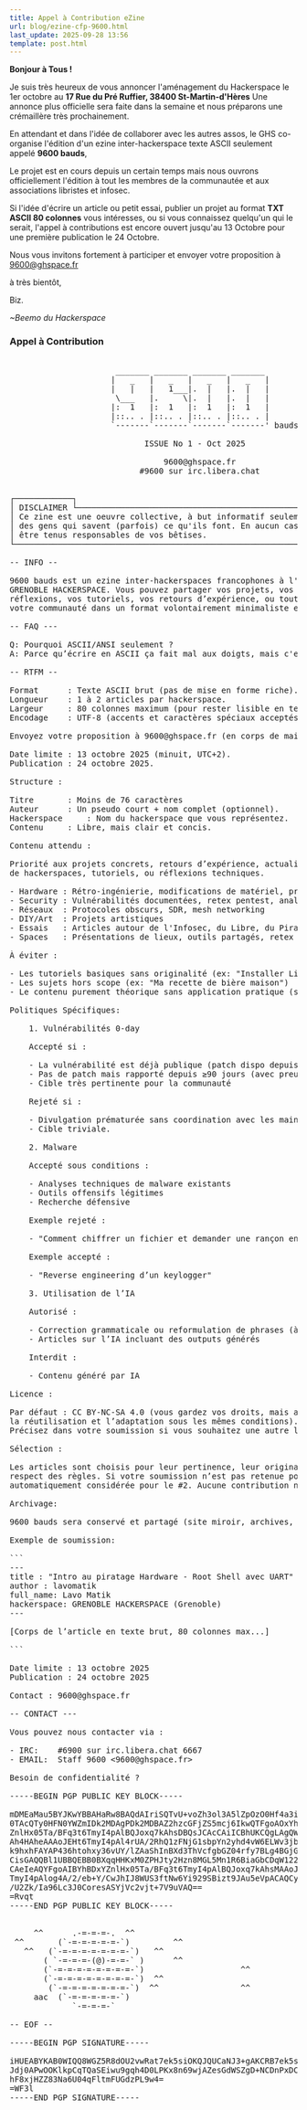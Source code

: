 ```yaml
---
title: Appel à Contribution eZine
url: blog/ezine-cfp-9600.html
last_update: 2025-09-28 13:56
template: post.html
---
```


**Bonjour à Tous !**

Je suis très heureux de vous annoncer l'aménagement du Hackerspace le 1er octobre 
au **17 Rue du Pré Ruffier, 38400 St-Martin-d'Hères** Une annonce plus officielle sera faite dans la semaine 
et nous préparons une crémaillère très prochainement. 

En attendant et dans l'idée de collaborer avec les autres assos, le GHS co-organise 
l'édition d'un ezine inter-hackerspace texte ASCII seulement appelé **9600 bauds**, 

Le projet est en cours depuis un certain temps mais nous ouvrons officiellement 
l'édition à tout les membres de la communautée et aux associations libristes et infosec.
 
Si l'idée d'écrire un article ou petit essai, publier un projet au format **TXT ASCII 80 
colonnes** vous intéresses, ou si vous connaissez quelqu'un qui le serait, l'appel 
à contributions est encore ouvert jusqu'au 13 Octobre pour une première publication le 24 Octobre.  

Nous vous invitons fortement à participer et envoyer votre proposition à [9600@ghspace.fr](mailto:9600@ghspace.fr)

à très bientôt,

Biz.

*~Beemo du Hackerspace*

### Appel à Contribution

<pre>

                      _______ _______ _______ _______ 
                     |   _   |   _   |   _   |   _   | 
                     |   |   |   1___|.  |   |.  |   |
                      \___   |.     \|.  |   |.  |   |
                     |:  1   |:  1   |:  1   |:  1   |
                     |::.. . |::.. . |::.. . |::.. . |
                     `-------`-------`-------`-------' bauds

                            ISSUE No 1 - Oct 2025

                                9600@ghspace.fr
                           #9600 sur irc.libera.chat


┌────────────┐
│ DISCLAIMER └─────────────────────────────────────────────────────────────────┐
│ Ce zine est une oeuvre collective, à but informatif seulement, écrite par    │
│ des gens qui savent (parfois) ce qu'ils font. En aucun cas ils ne peuvent    │
│ être tenus responsables de vos bêtises.                                      │
└──────────────────────────────────────────────────────────────────────────────┘

-- INFO --

9600 bauds est un ezine inter-hackerspaces francophones à l'initiative de
GRENOBLE HACKERSPACE. Vous pouvez partager vos projets, vos actualités, vos
réflexions, vos tutoriels, vos retours d’expérience, ou tout autre contenu de
votre communauté dans un format volontairement minimaliste et nostalgique

-- FAQ ---

Q: Pourquoi ASCII/ANSI seulement ?
A: Parce qu’écrire en ASCII ça fait mal aux doigts, mais c'est puré classe.

-- RTFM --

Format 		: Texte ASCII brut (pas de mise en forme riche).
Longueur 	: 1 à 2 articles par hackerspace.
Largeur 	: 80 colonnes maximum (pour rester lisible en terminal).
Encodage 	: UTF-8 (accents et caractères spéciaux acceptés sauf émojis).

Envoyez votre proposition à 9600@ghspace.fr (en corps de mail ou en pj.txt)

Date limite : 13 octobre 2025 (minuit, UTC+2).
Publication : 24 octobre 2025.

Structure :

Titre 		: Moins de 76 caractères
Auteur 		: Un pseudo court + nom complet (optionnel).
Hackerspace 	: Nom du hackerspace que vous représentez.
Contenu 	: Libre, mais clair et concis.

Contenu attendu :

Priorité aux projets concrets, retours d’expérience, actualités, présentations 
de hackerspaces, tutoriels, ou réflexions techniques.

- Hardware : Rétro-ingénierie, modifications de matériel, prototypage 
- Security : Vulnérabilités documentées, retex pentest, analyses de firmware
- Réseaux  : Protocoles obscurs, SDR, mesh networking 
- DIY/Art  : Projets artistiques
- Essais   : Articles autour de l'Infosec, du Libre, du Piratage etc..
- Spaces   : Présentations de lieux, outils partagés, retex

À éviter :

- Les tutoriels basiques sans originalité (ex: "Installer Linux sur un PC").
- Les sujets hors scope (ex: "Ma recette de bière maison")
- Le contenu purement théorique sans application pratique (sauf essais)

Politiques Spécifiques:

    1. Vulnérabilités 0-day

    Accepté si :

    - La vulnérabilité est déjà publique (patch dispo depuis ≥7 jours).
    - Pas de patch mais rapporté depuis ≥90 jours (avec preuve de contact).
    - Cible très pertinente pour la communauté

    Rejeté si :

    - Divulgation prématurée sans coordination avec les mainteneurs.
    - Cible triviale.

    2. Malware

    Accepté sous conditions :

    - Analyses techniques de malware existants 
    - Outils offensifs légitimes
    - Recherche défensive

    Exemple rejeté :

    - "Comment chiffrer un fichier et demander une rançon en Monero"
  
    Exemple accepté :    

    - "Reverse engineering d’un keylogger"

    3. Utilisation de l’IA

    Autorisé :

    - Correction grammaticale ou reformulation de phrases (à déclarer)
    - Articles sur l’IA incluant des outputs générés 

    Interdit :

    - Contenu généré par IA

Licence :

Par défaut : CC BY-NC-SA 4.0 (vous gardez vos droits, mais autorisez 
la réutilisation et l’adaptation sous les mêmes conditions).
Précisez dans votre soumission si vous souhaitez une autre licence.

Sélection : 

Les articles sont choisis pour leur pertinence, leur originalité et leur 
respect des règles. Si votre soumission n’est pas retenue pour le #1, elle sera
automatiquement considérée pour le #2. Aucune contribution ne sera perdue.

Archivage: 

9600 bauds sera conservé et partagé (site miroir, archives, etc.).

Exemple de soumission:

```
---
title : "Intro au piratage Hardware - Root Shell avec UART"
author : lavomatik
full_name: Lavo Matik <lavomatik@mail.com>
hackerspace: GRENOBLE HACKERSPACE (Grenoble)
---

[Corps de l’article en texte brut, 80 colonnes max...]

```

Date limite : 13 octobre 2025
Publication : 24 octobre 2025

Contact : 9600@ghspace.fr

-- CONTACT ---

Vous pouvez nous contacter via :

- IRC:    #6900 sur irc.libera.chat 6667
- EMAIL:  Staff 9600 <9600@ghspace.fr>

Besoin de confidentialité ?

-----BEGIN PGP PUBLIC KEY BLOCK-----

mDMEaMau5BYJKwYBBAHaRw8BAQdAIriSQTvU+voZh3ol3A5lZpOzO0Hf4a3ie5dc
0TAcQTy0HFN0YWZmIDk2MDAgPDk2MDBAZ2hzcGFjZS5mcj6IkwQTFgoAOxYhBDxY
ZnlHx05Ta/BFq3t6TmyI4pAlBQJoxq7kAhsDBQsJCAcCAiICBhUKCQgLAgQWAgMB
Ah4HAheAAAoJEHt6TmyI4pAl4rUA/2RhQ1zFNjG1sbpYn2yhd4vW6ELWv3jbHSbv
k9hxhFAYAP436htohxy36vUY/lZAaShInBXd3ThVcfgbGZ04rfy7BLg4BGjGruQS
CisGAQQBl1UBBQEBB0BXqqHHKxM0ZPHJty2Hzn8MGL5Mn1R6BiaGbCDqW122UgMB
CAeIeAQYFgoAIBYhBDxYZnlHx05Ta/BFq3t6TmyI4pAlBQJoxq7kAhsMAAoJEHt6
TmyI4pAlog4A/2/eb+Y/CwJhIJ8WUS3ftNw6Yi929SBizt9JAu5eVpACAQCyu6ku
/U2Zk/Ia96Lc3J0CoresASYjVc2vjt+7V9uVAQ==
=Rvqt
-----END PGP PUBLIC KEY BLOCK-----


     ^^      .-=-=-=-.  ^^
 ^^       (`-=-=-=-=-=-`)         ^^
   ^^   (`-=-=-=-=-=-=-=-`)   ^^                            ^^
       ( `-=-=-=-(@)-=-=-` )      ^^
       (`-=-=-=-=-=-=-=-=-`)                    ^^
       (`-=-=-=-=-=-=-=-=-`)  ^^
        (`-=-=-=-=-=-=-=-`)  ^^                 ^^
     aac  (`-=-=-=-=-=-`)
             `-=-=-=-`

-- EOF --

-----BEGIN PGP SIGNATURE-----

iHUEABYKAB0WIQQ8WGZ5R8dOU2vwRat7ek5siOKQJQUCaNJ3+gAKCRB7ek5siOKQ
Jdj0APwOOKlkpCqTQaSEiwu9gqh4D0LPKx8n69wjAZesGdWSZgD+NCDnPxDCLVC2
hF8xjHZZ83Na6U04qFltmFUGdzPL9w4=
=WF3l
-----END PGP SIGNATURE-----
</pre>
